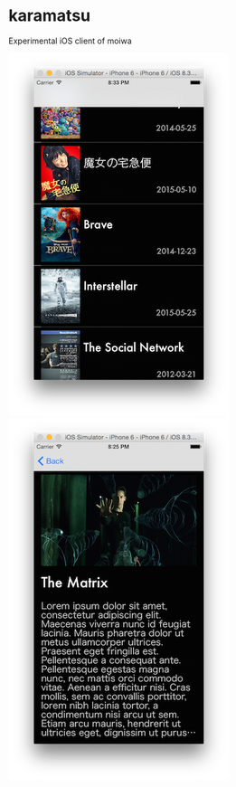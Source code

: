 # karamatsu
Experimental iOS client of moiwa

![Alt text](sample/list.png "list")
![Alt text](sample/detail.png "detail")
